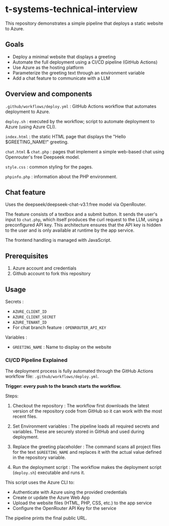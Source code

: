 # t-systems-technical-interview

This repository demonstrates a simple pipeline that deploys a static website to Azure.


## Goals

- Deploy a minimal website that displays a greeting
- Automate the full deployment using a CI/CD pipeline (GitHub Actions)
- Use Azure as the hosting platform
- Parameterize the greeting text through an environment variable
- Add a chat feature to communicate with a LLM

## Overview and components

`.github/workflows/deploy.yml` : GitHub Actions workflow that automates deployment to Azure.

`deploy.sh` : executed by the workflow; script to automate deployment to Azure (using Azure CLI).

`index.html` : the static HTML page that displays the "Hello $GREETING_NAME!" greeting.

`chat.html` & `chat.php` : pages that implement a simple web-based chat using Openrouter's free Deepseek model.

`style.css` : common styling for the pages.

`phpinfo.php` : information about the PHP environment.

## Chat feature

Uses the deepseek/deepseek-chat-v3.1:free model via OpenRouter.

The feature consists of a textbox and a submit button. It sends the user's input to ``chat.php``, which itself produces the curl request to the LLM, using a preconfigured API key.
This architecture ensures that the API key is hidden to the user and is only available at runtime by the app service.

The frontend handling is managed with JavaScript.


## Prerequisites

1. Azure account and credentials
2. Github account to fork this repository

## Usage

Secrets :
- `AZURE_CLIENT_ID`
- `AZURE_CLIENT_SECRET`
- `AZURE_TENANT_ID`
- For chat branch feature : `OPENROUTER_API_KEY`

Variables :
- `GREETING_NAME` : Name to display on the website

### CI/CD Pipeline Explained

The deployment process is fully automated through the GitHub Actions workflow file: `.github/workflows/deploy.yml`.


**Trigger: every push to the branch starts the workflow.**

Steps:

1. Checkout the repository : 
The workflow first downloads the latest version of the repository code from GitHub so it can work with the most recent files.

2. Set Environment variables :
The pipeline loads all required secrets and variables. These are securely stored in GitHub and used during deployment.

3. Replace the greeting placeholder :
The command scans all project files for the text ``$GREETING_NAME`` and replaces it with the actual value defined in the repository variable.

4. Run the deployment script :
The workflow makes the deployment script (``deploy.sh``) executable and runs it.

This script uses the Azure CLI to:
- Authenticate with Azure using the provided credentials
- Create or update the Azure Web App
- Upload the website files (HTML, PHP, CSS, etc.) to the app service
- Configure the OpenRouter API Key for the service


The pipeline prints the final public URL.